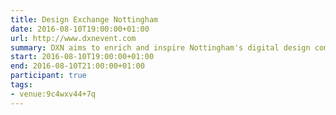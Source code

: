 ```yaml
---
title: Design Exchange Nottingham
date: 2016-08-10T19:00:00+01:00
url: http://www.dxnevent.com
summary: DXN aims to enrich and inspire Nottingham's digital design community. Each month, it presents talks from renowned speakers and local voices, on topics ranging from UX to front-end.
start: 2016-08-10T19:00:00+01:00
end: 2016-08-10T21:00:00+01:00
participant: true
tags:
- venue:9c4wxv44+7q
---
```

